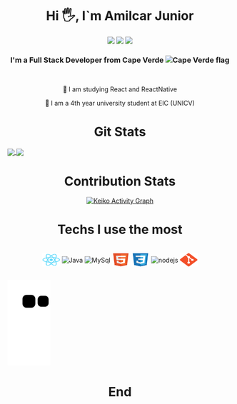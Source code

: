 <div aling="center">
  <h1 align="center">Hi 🖐, I`m Amilcar Junior</h1>
</div> 

<div align="center">
  <a align="center" href="https://www.instagram.com/mikamikaus/" target="_blank"><img src="https://img.shields.io/badge/-Instagram-%23E4405F?style=for-the-badge&logo=instagram&logoColor=white" target="_blank"></a>
  <a align="center" href = "mailto:amilcarjunior2000@gmail.com"><img src="https://img.shields.io/badge/-Gmail-%23333?style=for-the-badge&logo=gmail&logoColor=white" target="_blank"></a>
 	<a align="center" href="https://www.youtube.com/MikamikausGames" target="_blank"><img src="https://img.shields.io/badge/YouTube-FF0000?style=for-the-badge&logo=youtube&logoColor=white" target="_blank"></a>
</div>

<div aling="center">
  <h3 align="center">
I'm a Full Stack Developer from Cape Verde  <img aling="center" alt="Cape Verde flag" width="26px" src="https://image.flaticon.com/icons/png/512/206/206814.png" /> </h3>
</div> 

<div align="center">
  <br/>
<p align="center">🌱 I am studying React and ReactNative</p>
  <p align="center">💼 I am a 4th year university student at EIC (UNICV)</p>
</div>

<div aling="center">
  <h1 align="center">Git Stats</h1>
</div> 

<div aling="center">
  <a href="https://github.com/Amilcar-Junior">
    <img align="center" height="190em" src="https://github-readme-stats.vercel.app/api?username=Amilcar-Junior&show_icons=true&theme=dark&include_all_commits=true&count_private=true"/>
    <img align="center" height="190em" src="https://github-readme-stats.vercel.app/api/top-langs/?username=Amilcar-Junior&layout=compact&langs_count=7&theme=dark"/>
  </a>
</div>

<div aling="center">
  <h1 align="center">Contribution Stats</h1>
</div> 
   <p align="center">
   <a align="center" href="https://github.com/ashutosh00710/github-readme-activity-graph"><img alt="Keiko Activity Graph" src="https://activity-graph.herokuapp.com/graph?username=Amilcar-Junior&layout=compact&bg_color=111111&color=BE91F2&line=70A4FC&point=FFFFFF&hide_border=true" /></a>
   </p>
 
<div aling="center">
  <h1 align="center">Techs I use the most</h1>
</div> 

<div align="center" style="display: inline_block"><br>
  <img align="center" alt="React" height="30" width="40" src="https://raw.githubusercontent.com/devicons/devicon/master/icons/react/react-original.svg">
  <img align="center" alt="Java" height="30" width="40" src='https://cdn.jsdelivr.net/gh/devicons/devicon/icons/java/java-original.svg'>
 <!-- <img align="center" alt="Python" height="30" width="40" src='https://cdn.jsdelivr.net/gh/devicons/devicon/icons/python/python-original.svg'> -->
  <img align="center" alt="MySql" height="30" width="40" src='https://cdn.jsdelivr.net/gh/devicons/devicon/icons/mysql/mysql-original.svg'>
  <img align="center" alt="HTML" height="30" width="40" src="https://raw.githubusercontent.com/devicons/devicon/master/icons/html5/html5-original.svg">
  <img align="center" alt="CSS" height="30" width="40" src="https://raw.githubusercontent.com/devicons/devicon/master/icons/css3/css3-original.svg">
  <img align="center" alt="nodejs" height="30" width="40" src="https://cdn.worldvectorlogo.com/logos/nodejs-icon.svg">
  <img align="center" alt="git" height="30" width="40" src="https://raw.githubusercontent.com/devicons/devicon/master/icons/git/git-original.svg">
  
</div>
  
##
 
<div aling="center"> 

  ![Snake animation](https://github.com/Amilcar-Junior/Amilcar-Junior/blob/output/github-contribution-grid-snake.svg) 
  
</div>

<div aling="center">
  <h1 align="center">End</h1>
</div> 


